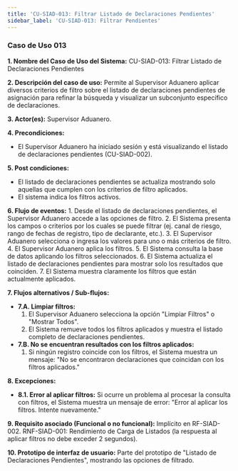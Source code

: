 ```yaml
---
title: 'CU-SIAD-013: Filtrar Listado de Declaraciones Pendientes'
sidebar_label: 'CU-SIAD-013: Filtrar Pendientes'
---
```


### Caso de Uso 013

**1. Nombre del Caso de Uso del Sistema:**
CU-SIAD-013: Filtrar Listado de Declaraciones Pendientes

**2. Descripción del caso de uso:**
Permite al Supervisor Aduanero aplicar diversos criterios de filtro sobre el listado de declaraciones pendientes de asignación para refinar la búsqueda y visualizar un subconjunto específico de declaraciones.

**3. Actor(es):**
Supervisor Aduanero.

**4. Precondiciones:**
* El Supervisor Aduanero ha iniciado sesión y está visualizando el listado de declaraciones pendientes (CU-SIAD-002).

**5. Post condiciones:**
* El listado de declaraciones pendientes se actualiza mostrando solo aquellas que cumplen con los criterios de filtro aplicados.
* El sistema indica los filtros activos.

**6. Flujo de eventos:**
    1.  Desde el listado de declaraciones pendientes, el Supervisor Aduanero accede a las opciones de filtro.
    2.  El Sistema presenta los campos o criterios por los cuales se puede filtrar (ej. canal de riesgo, rango de fechas de registro, tipo de declarante, etc.).
    3.  El Supervisor Aduanero selecciona o ingresa los valores para uno o más criterios de filtro.
    4.  El Supervisor Aduanero aplica los filtros.
    5.  El Sistema consulta la base de datos aplicando los filtros seleccionados.
    6.  El Sistema actualiza el listado de declaraciones pendientes para mostrar solo los resultados que coinciden.
    7.  El Sistema muestra claramente los filtros que están actualmente aplicados.

**7. Flujos alternativos / Sub-flujos:**
* **7.A. Limpiar filtros:**
    1.  El Supervisor Aduanero selecciona la opción "Limpiar Filtros" o "Mostrar Todos".
    2.  El Sistema remueve todos los filtros aplicados y muestra el listado completo de declaraciones pendientes.
* **7.B. No se encuentran resultados con los filtros aplicados:**
    1.  Si ningún registro coincide con los filtros, el Sistema muestra un mensaje: "No se encontraron declaraciones que coincidan con los filtros aplicados."

**8. Excepciones:**
* **8.1. Error al aplicar filtros:** Si ocurre un problema al procesar la consulta con filtros, el Sistema muestra un mensaje de error: "Error al aplicar los filtros. Intente nuevamente."

**9. Requisito asociado (Funcional o no funcional):**
Implícito en RF-SIAD-002.
RNF-SIAD-001: Rendimiento de Carga de Listados (la respuesta al aplicar filtros no debe exceder 2 segundos).

**10. Prototipo de interfaz de usuario:**
Parte del prototipo de "Listado de Declaraciones Pendientes", mostrando las opciones de filtrado.